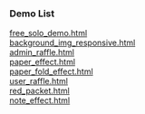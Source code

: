 ### Demo List

[free_solo_demo.html](https://www.adba.club/CSS-Inspired-Factory/3M/free_solo_demo.html) <br />[background_img_responsive.html](https://www.adba.club/CSS-Inspired-Factory/4M/background_img_responsive.html) <br />[admin_raffle.html](https://www.adba.club/CSS-Inspired-Factory/6M/admin_raffle.html) <br />[paper_effect.html](https://www.adba.club/CSS-Inspired-Factory/6M/paper_effect.html) <br />[paper_fold_effect.html](https://www.adba.club/CSS-Inspired-Factory/6M/paper_fold_effect.html) <br />[user_raffle.html](https://www.adba.club/CSS-Inspired-Factory/6M/user_raffle.html) <br />[red_packet.html](https://www.adba.club/CSS-Inspired-Factory/6M/red_packet.html) <br /> [note_effect.html](https://www.adba.club/CSS-Inspired-Factory/6M/note_effect.html) <br />
